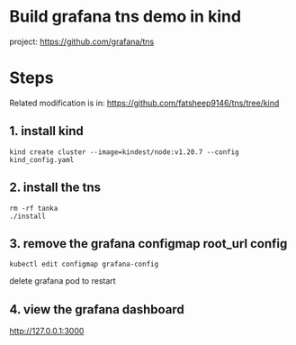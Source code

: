 # Build grafana tns demo in kind 

project: https://github.com/grafana/tns 

# Steps

Related modification is in: https://github.com/fatsheep9146/tns/tree/kind

## 1. install kind 

```
kind create cluster --image=kindest/node:v1.20.7 --config kind_config.yaml
```

## 2. install the tns 

```
rm -rf tanka
./install
```

## 3. remove the grafana configmap root_url config

```
kubectl edit configmap grafana-config
```

delete grafana pod to restart 

## 4. view the grafana dashboard

http://127.0.0.1:3000


